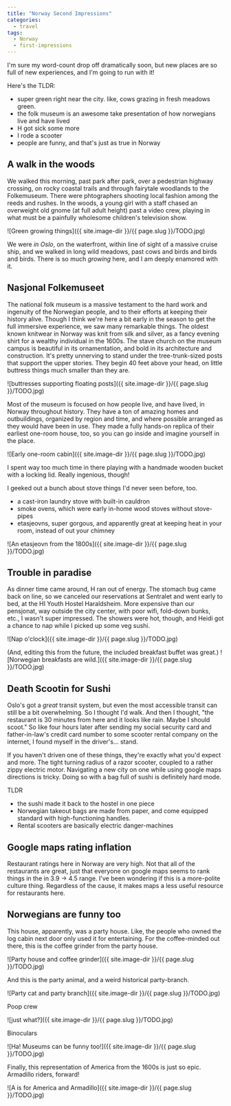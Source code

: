 ```yaml
---
title: "Norway Second Impressions"
categories:
  - travel
tags:
  - Norway
  - first-impressions
---
```


<!-- TODO: Photos -->

I'm sure my word-count drop off dramatically soon,
but new places are so full of new experiences, and I'm going to run with it!

Here's the TLDR:
- super green right near the city. like, cows grazing in fresh meadows green.
- the folk museum is an awesome take presentation of how norwegians live and have lived
- H got sick some more
- I rode a scooter
- people are funny, and that's just as true in Norway

## A walk in the woods

We walked this morning, past park after park, over a pedestrian highway crossing,
on rocky coastal trails and through fairytale woodlands to the Folkemuseum. 
There were phtographers shooting local fashion among the reeds and rushes.
In the woods, a young girl with a staff chased an overweight old gnome
(at full adult height) past a video crew,
playing in what must be a painfully wholesome children's television show.

![Green growing things]({{ site.image-dir }}/{{ page.slug }}/TODO.jpg)

We were _in Oslo_, on the waterfront, within line of sight of a massive cruise ship,
and we walked in long wild meadows, past cows and birds and birds and birds.
There is so much _growing_ here, and I am deeply enamored with it.

## Nasjonal Folkemuseet

The national folk museum is a massive testament to the hard work and ingenuity of the Norwegian people,
and to their efforts at keeping their history alive.
Though I think we're here a bit early in the season to get the full immersive experience,
we saw many remarkable things.
The oldest known knitwear in Norway was knit from silk and silver,
as a fancy evening shirt for a wealthy individual in the 1600s. 
The stave church on the museum campus is beautiful in its ornamentation,
and bold in its architecture and construction.
It's pretty unnerving to stand under the tree-trunk-sized posts
that support the upper stories.
They begin 40 feet above your head,
on little buttress things much smaller than they are.

![buttresses supporting floating posts]({{ site.image-dir }}/{{ page.slug }}/TODO.jpg)

Most of the museum is focused on how people live, and have lived,
in Norway throughout history.
They have a ton of amazing homes and outbuildings,
organized by region and time, and where possible arranged as they would have been in use.
They made a fully hands-on replica of their earliest one-room house, too,
so you can go inside and imagine yourself in the place.

![Early one-room cabin]({{ site.image-dir }}/{{ page.slug }}/TODO.jpg)

I spent way too much time in there playing with a handmade wooden bucket
with a locking lid. Really ingenious, though!

I geeked out a bunch about stove things I'd never seen before, too.

  - a cast-iron laundry stove with built-in cauldron
  - smoke ovens, which were early in-home wood stoves without stove-pipes
  - etasjeovns, super gorgous, and apparently great at keeping heat in your room,
    instead of out your chimney

![An etasjeovn from the 1800s]({{ site.image-dir }}/{{ page.slug }}/TODO.jpg)

## Trouble in paradise

As dinner time came around, H ran out of energy.
The stomach bug came back on line, so we canceled our reservations at Sentralet
and went early to bed, at the HI Youth Hostel Haraldsheim.
More expensive than our pensjonat, way outside the city center, with poor wifi,
fold-down bunks, etc., I wasn't super impressed. The showers were hot, though,
and Heidi got a chance to nap while I picked up some veg sushi.

![Nap o'clock]({{ site.image-dir }}/{{ page.slug }}/TODO.jpg)

(And, editing this from the future, the included breakfast buffet was great.)
![Norwegian breakfasts are wild.]({{ site.image-dir }}/{{ page.slug }}/TODO.jpg)

## Death Scootin for Sushi

Oslo's got a _great_ transit system, but even the most accessible transit can
still be a bit overwhelming.
So I thought I'd walk.
And then I thought, "the restaurant is 30 minutes from here and it looks like rain.
Maybe I should scoot."
So like four hours later after sending my social security card
and father-in-law's credit card number to some scooter rental company on the internet,
I found myself in the driver's... stand.

If you haven't driven one of these things,
they're exactly what you'd expect and more.
The tight turning radius of a razor scooter, coupled to a rather zippy electric motor.
Navigating a new city on one while using google maps directions is tricky.
Doing so with a bag full of sushi is definitely hard mode.

TLDR
- the sushi made it back to the hostel in one piece
- Norwegian takeout bags are made from paper,
  and come equipped standard with high-functioning handles.
- Rental scooters are basically electric danger-machines

## Google maps rating inflation

Restaurant ratings here in Norway are very high.
Not that all of the restaurants are great,
just that everyone on google maps seems to rank things in the in 3.9 -> 4.5 range.
I've been wondering if this is a more-polite culture thing.
Regardless of the cause, it makes maps a less useful resource for restaurants here.

## Norwegians are funny too

This house, apparently, was a party house.
Like, the people who owned the log cabin next door only used it for entertaining.
For the coffee-minded out there, this is the coffee grinder from the party house.

![Party house and coffee grinder]({{ site.image-dir }}/{{ page.slug }}/TODO.jpg)

And this is the party animal, and a weird historical party-branch.

![Party cat and party branch]({{ site.image-dir }}/{{ page.slug }}/TODO.jpg)

Poop crew

![just what?]({{ site.image-dir }}/{{ page.slug }}/TODO.jpg)

Binoculars

![Ha! Museums can be funny too!]({{ site.image-dir }}/{{ page.slug }}/TODO.jpg)

Finally, this representation of America from the 1600s is just so epic.
Armadillo riders, forward!

![A is for America and Armadillo]({{ site.image-dir }}/{{ page.slug }}/TODO.jpg)